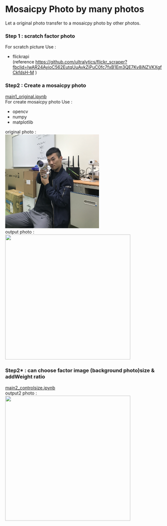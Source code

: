 # Mosaicpy Photo by many photos
Let a original photo transfer to a mosaicpy photo by other photos.

### Step 1 : scratch factor photo
For scratch picture Use :  <br />
* flickrapi <br />
(reference https://github.com/ultralytics/flickr_scraper?fbclid=IwAR24AyioC562EutqUuAvkZiPuC0fc7fxB1Em3QE7Kv8iNZVKXgfCkfdsH-M )

### Step2 : Create a mosaicpy photo
[main1_original.ipynb](main1_original.ipynb) <br />
For create mosaicpy photo Use : <br />
* opencv
* numpy
* matplotlib
<a/>

original photo : <br />
<img src="photo.jpg" width="300" height="300" /> <br />
output photo : <br />
<img src="output.png" width="400" height="400" /> <br />


### Step2* : can choose factor image (background photo)size & addWeight ratio
[main2_controlsize.ipynb](main2_controlsize.ipynb) <br />
output2 photo : <br />
<img src="output2.png" width="400" height="400" /> <br />
